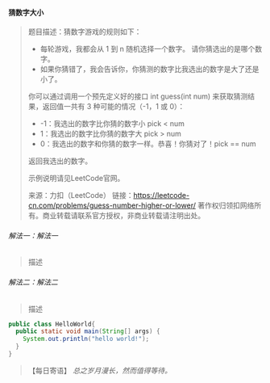 #### 猜数字大小

> 题目描述：猜数字游戏的规则如下：
>
> - 每轮游戏，我都会从 1 到 n 随机选择一个数字。 请你猜选出的是哪个数字。
> - 如果你猜错了，我会告诉你，你猜测的数字比我选出的数字是大了还是小了。
>
> 你可以通过调用一个预先定义好的接口 int guess(int num) 来获取猜测结果，返回值一共有 3 种可能的情况（-1，1 或 0）：
>
> - -1：我选出的数字比你猜的数字小 pick < num
> - 1：我选出的数字比你猜的数字大 pick > num
> - 0：我选出的数字和你猜的数字一样。恭喜！你猜对了！pick == num
>
> 返回我选出的数字。
>
> 示例说明请见LeetCode官网。
>
> 来源：力扣（LeetCode）
> 链接：https://leetcode-cn.com/problems/guess-number-higher-or-lower/
> 著作权归领扣网络所有。商业转载请联系官方授权，非商业转载请注明出处。

###### 解法一：解法一

> 描述

###### 解法二：解法二

> 描述

```java
public class HelloWorld{
  public static void main(String[] args) {
    System.out.println("hello world!");
  }
}
```

> 【每日寄语】 *总之岁月漫长，然而值得等待。* 


